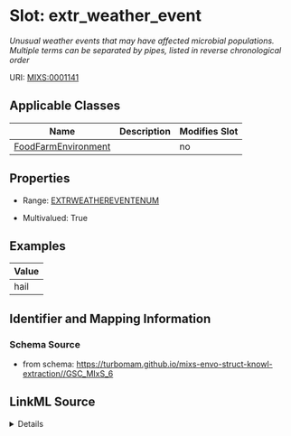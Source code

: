 # Slot: extr_weather_event


_Unusual weather events that may have affected microbial populations. Multiple terms can be separated by pipes, listed in reverse chronological order_



URI: [MIXS:0001141](https://w3id.org/mixs/0001141)



<!-- no inheritance hierarchy -->




## Applicable Classes

| Name | Description | Modifies Slot |
| --- | --- | --- |
[FoodFarmEnvironment](FoodFarmEnvironment.md) |  |  no  |







## Properties

* Range: [EXTRWEATHEREVENTENUM](EXTRWEATHEREVENTENUM.md)

* Multivalued: True






## Examples

| Value |
| --- |
| hail |

## Identifier and Mapping Information







### Schema Source


* from schema: https://turbomam.github.io/mixs-envo-struct-knowl-extraction//GSC_MIxS_6




## LinkML Source

<details>
```yaml
name: extr_weather_event
description: Unusual weather events that may have affected microbial populations.
  Multiple terms can be separated by pipes, listed in reverse chronological order
title: extreme weather event
notes:
- event
- extreme
- weather
examples:
- value: hail
from_schema: https://turbomam.github.io/mixs-envo-struct-knowl-extraction//GSC_MIxS_6
rank: 1000
slot_uri: MIXS:0001141
multivalued: true
alias: extr_weather_event
domain_of:
- FoodFarmEnvironment
range: EXTR_WEATHER_EVENT_ENUM
required: false
recommended: false

```
</details>